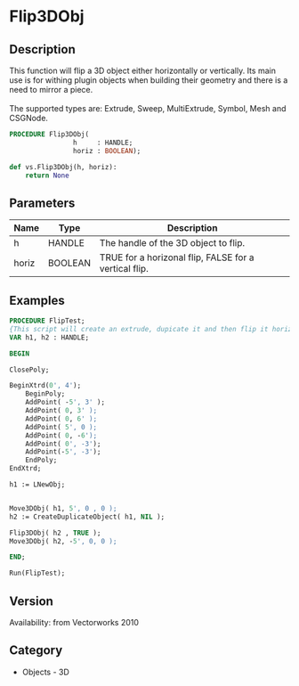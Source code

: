 # Flip3DObj

## Description
This function will flip a 3D object either horizontally or vertically. Its main use is for withing plugin objects when building their geometry and there is a need to mirror a piece.<BR>
<BR>
The supported types are: Extrude, Sweep, MultiExtrude, Symbol, Mesh and CSGNode.

```pascal
PROCEDURE Flip3DObj(
				h     : HANDLE;
				horiz : BOOLEAN);
```

```python
def vs.Flip3DObj(h, horiz):
    return None
```

## Parameters
|Name|Type|Description|
|---|---|---|
|h|HANDLE|The handle of the 3D object to flip.|
|horiz|BOOLEAN|TRUE for a horizonal flip, FALSE for a vertical flip.|

## Examples
```pascal
PROCEDURE FlipTest;
{This script will create an extrude, dupicate it and then flip it horizontally}
VAR h1, h2 : HANDLE;

BEGIN

ClosePoly;

BeginXtrd(0', 4');
    BeginPoly;
	AddPoint( -5', 3' );
	AddPoint( 0, 3' );
	AddPoint( 0, 6' );
	AddPoint( 5', 0 );
	AddPoint( 0, -6');
	AddPoint( 0', -3');
	AddPoint(-5', -3');
    EndPoly;
EndXtrd;

h1 := LNewObj;


Move3DObj( h1, 5', 0 , 0 );
h2 := CreateDuplicateObject( h1, NIL );

Flip3DObj( h2 , TRUE );
Move3DObj( h2, -5', 0, 0 );

END;

Run(FlipTest);
```

## Version
Availability: from Vectorworks 2010

## Category
* Objects - 3D

